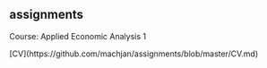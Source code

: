 ## assignments
<p>Course: Applied Economic Analysis 1</p>
[CV](https://github.com/machjan/assignments/blob/master/CV.md)
